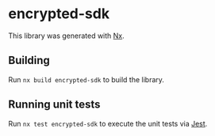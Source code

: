# encrypted-sdk

This library was generated with [Nx](https://nx.dev).

## Building

Run `nx build encrypted-sdk` to build the library.

## Running unit tests

Run `nx test encrypted-sdk` to execute the unit tests via [Jest](https://jestjs.io).
